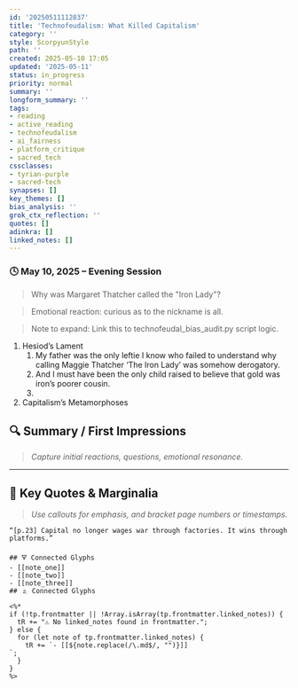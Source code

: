 ```yaml
---
id: '20250511112837'
title: 'Technofeudalism: What Killed Capitalism'
category: ''
style: ScorpyunStyle
path: ''
created: 2025-05-10 17:05
updated: '2025-05-11'
status: in_progress
priority: normal
summary: ''
longform_summary: ''
tags:
- reading
- active_reading
- technofeudalism
- ai_fairness
- platform_critique
- sacred_tech
cssclasses:
- tyrian-purple
- sacred-tech
synapses: []
key_themes: []
bias_analysis: ''
grok_ctx_reflection: ''
quotes: []
adinkra: []
linked_notes: []
---
```


### 🕓 May 10, 2025 – Evening Session

> Why was Margaret Thatcher called the "Iron Lady"?

> Emotional reaction: curious as to the nickname is all.

> Note to expand: Link this to technofeudal_bias_audit.py script logic.


1. Hesiod’s Lament
	1. My father was the only leftie I know who failed to understand why calling Maggie Thatcher ‘The Iron Lady’ was somehow derogatory.
	2. And I must have been the only child raised to believe that gold was iron’s poorer cousin.
	3. 
2. Capitalism’s Metamorphoses
## 🔍 Summary / First Impressions  
> _Capture initial reactions, questions, emotional resonance._

---

## 🧠 Key Quotes & Marginalia  
> _Use callouts for emphasis, and bracket page numbers or timestamps._

```quote
“[p.23] Capital no longer wages war through factories. It wins through platforms.”

## 🜃 Connected Glyphs
- [[note_one]]
- [[note_two]]
- [[note_three]]
## 🄃 Connected Glyphs

<%*
if (!tp.frontmatter || !Array.isArray(tp.frontmatter.linked_notes)) {
  tR += "⚠️ No linked_notes found in frontmatter.";
} else {
  for (let note of tp.frontmatter.linked_notes) {
    tR += `- [[${note.replace(/\.md$/, "")}]]
`;
  }
}
%>
